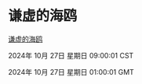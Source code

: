 # 谦虚的海鸥
[谦虚的海鸥](http://219.139.197.74:56308/qxdho/course/base/hotlink/index.php)

2024年 10月 27日 星期日 09:00:01 CST

2024年 10月 27日 星期日 01:00:01 GMT
